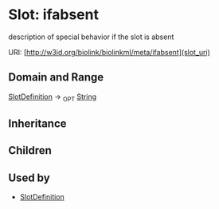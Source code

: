 # Slot: ifabsent


description of special behavior if the slot is absent

URI: [http://w3id.org/biolink/biolinkml/meta/ifabsent](slot_uri)
## Domain and Range

[SlotDefinition](SlotDefinition.md) ->  <sub>OPT</sub> [String](String.md)
## Inheritance

## Children

## Used by

 * [SlotDefinition](SlotDefinition.md)
